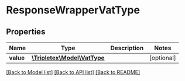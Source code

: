 # ResponseWrapperVatType

## Properties
Name | Type | Description | Notes
------------ | ------------- | ------------- | -------------
**value** | [**\Tripletex\Model\VatType**](VatType.md) |  | [optional] 

[[Back to Model list]](../README.md#documentation-for-models) [[Back to API list]](../README.md#documentation-for-api-endpoints) [[Back to README]](../README.md)

